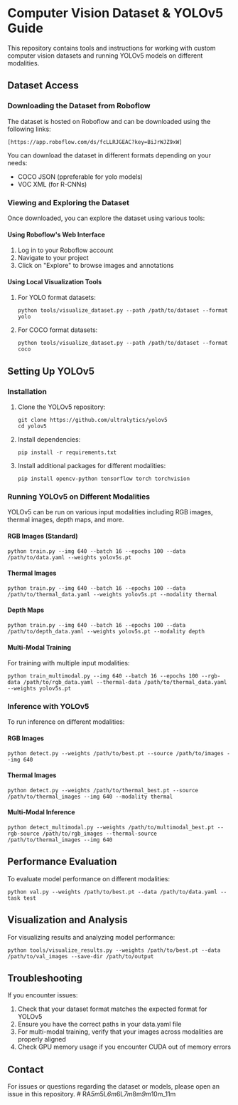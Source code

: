 # Computer Vision Dataset & YOLOv5 Guide

This repository contains tools and instructions for working with custom computer vision datasets and running YOLOv5 models on different modalities.

## Dataset Access

### Downloading the Dataset from Roboflow

The dataset is hosted on Roboflow and can be downloaded using the following links:

```
[https://app.roboflow.com/ds/fcLLRJGEAC?key=BiJrWJZ9xW]
```

You can download the dataset in different formats depending on your needs:
- COCO JSON (ppreferable for yolo models)
- VOC XML (for R-CNNs)

### Viewing and Exploring the Dataset

Once downloaded, you can explore the dataset using various tools:

#### Using Roboflow's Web Interface
1. Log in to your Roboflow account
2. Navigate to your project
3. Click on "Explore" to browse images and annotations

#### Using Local Visualization Tools
1. For YOLO format datasets:
   ```
   python tools/visualize_dataset.py --path /path/to/dataset --format yolo
   ```

2. For COCO format datasets:
   ```
   python tools/visualize_dataset.py --path /path/to/dataset --format coco
   ```

## Setting Up YOLOv5

### Installation

1. Clone the YOLOv5 repository:
   ```
   git clone https://github.com/ultralytics/yolov5
   cd yolov5
   ```

2. Install dependencies:
   ```
   pip install -r requirements.txt
   ```

3. Install additional packages for different modalities:
   ```
   pip install opencv-python tensorflow torch torchvision
   ```

### Running YOLOv5 on Different Modalities

YOLOv5 can be run on various input modalities including RGB images, thermal images, depth maps, and more.

#### RGB Images (Standard)

```
python train.py --img 640 --batch 16 --epochs 100 --data /path/to/data.yaml --weights yolov5s.pt
```

#### Thermal Images

```
python train.py --img 640 --batch 16 --epochs 100 --data /path/to/thermal_data.yaml --weights yolov5s.pt --modality thermal
```

#### Depth Maps

```
python train.py --img 640 --batch 16 --epochs 100 --data /path/to/depth_data.yaml --weights yolov5s.pt --modality depth
```

#### Multi-Modal Training

For training with multiple input modalities:

```
python train_multimodal.py --img 640 --batch 16 --epochs 100 --rgb-data /path/to/rgb_data.yaml --thermal-data /path/to/thermal_data.yaml --weights yolov5s.pt
```

### Inference with YOLOv5

To run inference on different modalities:

#### RGB Images

```
python detect.py --weights /path/to/best.pt --source /path/to/images --img 640
```

#### Thermal Images

```
python detect.py --weights /path/to/thermal_best.pt --source /path/to/thermal_images --img 640 --modality thermal
```

#### Multi-Modal Inference

```
python detect_multimodal.py --weights /path/to/multimodal_best.pt --rgb-source /path/to/rgb_images --thermal-source /path/to/thermal_images --img 640
```

## Performance Evaluation

To evaluate model performance on different modalities:

```
python val.py --weights /path/to/best.pt --data /path/to/data.yaml --task test
```

## Visualization and Analysis

For visualizing results and analyzing model performance:

```
python tools/visualize_results.py --weights /path/to/best.pt --data /path/to/val_images --save-dir /path/to/output
```

## Troubleshooting

If you encounter issues:

1. Check that your dataset format matches the expected format for YOLOv5
2. Ensure you have the correct paths in your data.yaml file
3. For multi-modal training, verify that your images across modalities are properly aligned
4. Check GPU memory usage if you encounter CUDA out of memory errors

## Contact

For issues or questions regarding the dataset or models, please open an issue in this repository. #   R A _ 5 m _ 5 L _ 6 m _ 6 L _ 7 m _ 8 m _ 9 m _ 1 0 m _ 1 1 m  
 
